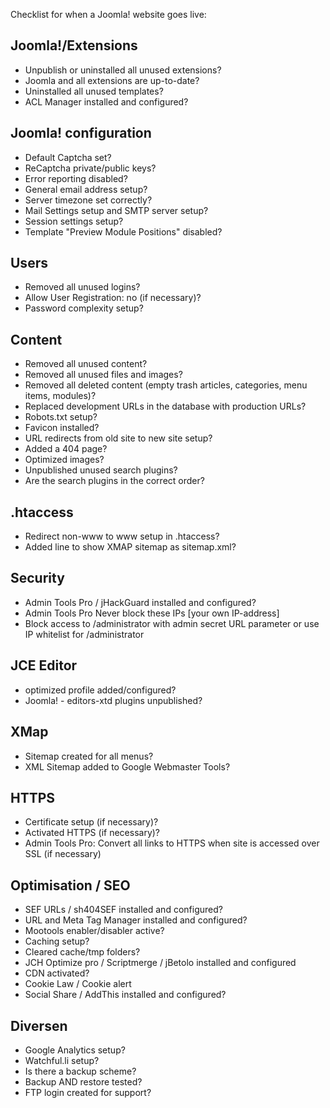 Checklist for when a Joomla! website goes live:

## Joomla!/Extensions
* Unpublish or uninstalled all unused extensions?
* Joomla and all extensions are up-to-date?
* Uninstalled all unused templates?
* ACL Manager installed and configured?

## Joomla! configuration
* Default Captcha set?
* ReCaptcha private/public keys?
* Error reporting disabled?
* General email address setup?
* Server timezone set correctly?
* Mail Settings setup and SMTP server setup?
* Session settings setup?
* Template "Preview Module Positions" disabled?

## Users
* Removed all unused logins?
* Allow User Registration: no (if necessary)?
* Password complexity setup?

## Content
* Removed all unused content?
* Removed all unused files and images?
* Removed all deleted content (empty trash articles, categories, menu items, modules)?
* Replaced development URLs in the database with production URLs?
* Robots.txt setup?
* Favicon installed?
* URL redirects from old site to new site setup?
* Added a 404 page?
* Optimized images?
* Unpublished unused search plugins?
* Are the search plugins in the correct order?

## .htaccess
* Redirect non-www to www setup in .htaccess?
* Added line to show XMAP sitemap as sitemap.xml?

## Security
* Admin Tools Pro / jHackGuard installed and configured?
* Admin Tools Pro Never block these IPs [your own IP-address]
* Block access to /administrator with admin secret URL parameter or use IP whitelist for /administrator

## JCE Editor
* optimized profile added/configured?
* Joomla! - editors-xtd plugins unpublished?

## XMap
* Sitemap created for all menus?
* XML Sitemap added to Google Webmaster Tools?

## HTTPS
* Certificate setup (if necessary)?
* Activated HTTPS (if necessary)?
* Admin Tools Pro: Convert all links to HTTPS when site is accessed over SSL (if necessary)

## Optimisation / SEO
* SEF URLs / sh404SEF installed and configured?
* URL and Meta Tag Manager installed and configured?
* Mootools enabler/disabler active?
* Caching setup?
* Cleared cache/tmp folders?
* JCH Optimize pro / Scriptmerge / jBetolo installed and configured
* CDN activated?
* Cookie Law / Cookie alert
* Social Share / AddThis installed and configured?

## Diversen
* Google Analytics setup?
* Watchful.li setup?
* Is there a backup scheme?
* Backup AND restore tested?
* FTP login created for support?
